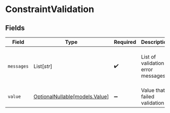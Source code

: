 # ConstraintValidation


## Fields

| Field                                                | Type                                                 | Required                                             | Description                                          | Example                                              |
| ---------------------------------------------------- | ---------------------------------------------------- | ---------------------------------------------------- | ---------------------------------------------------- | ---------------------------------------------------- |
| `messages`                                           | List[*str*]                                          | :heavy_check_mark:                                   | List of validation error messages                    | [<br/>"Field is required",<br/>"Invalid format"<br/>] |
| `value`                                              | [OptionalNullable[models.Value]](../models/value.md) | :heavy_minus_sign:                                   | Value that failed validation                         | xx xx xx                                             |